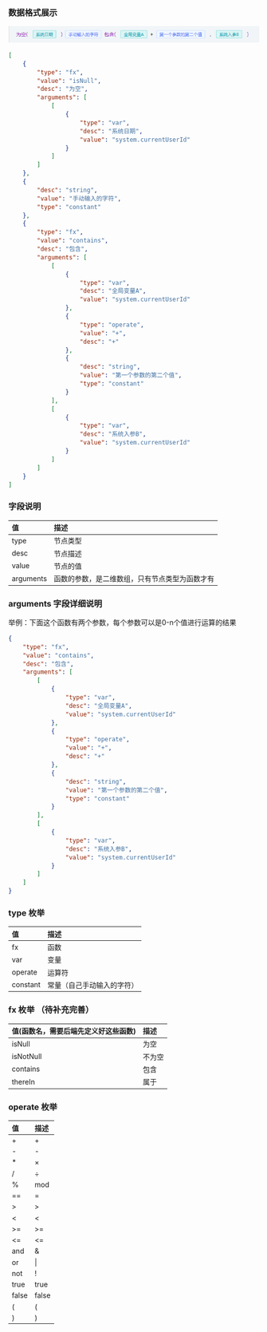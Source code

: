 ### 数据格式展示

![Alt text](image.png)

```json
[
	{
		"type": "fx",
		"value": "isNull",
		"desc": "为空",
		"arguments": [
			[
				{
					"type": "var",
					"desc": "系统日期",
					"value": "system.currentUserId"
				}
			]
		]
	},
	{
		"desc": "string",
		"value": "手动输入的字符",
		"type": "constant"
	},
	{
		"type": "fx",
		"value": "contains",
		"desc": "包含",
		"arguments": [
			[
				{
					"type": "var",
					"desc": "全局变量A",
					"value": "system.currentUserId"
				},
				{
					"type": "operate",
					"value": "+",
					"desc": "+"
				},
				{
					"desc": "string",
					"value": "第一个参数的第二个值",
					"type": "constant"
				}
			],
			[
				{
					"type": "var",
					"desc": "系统入参B",
					"value": "system.currentUserId"
				}
			]
		]
	}
]
```

### 字段说明

| 值        | 描述                                       |
| :-------- | :----------------------------------------- |
| type      | 节点类型                                   |
| desc      | 节点描述                                   |
| value     | 节点的值                                   |
| arguments | 函数的参数，是二维数组，只有节点类型为函数才有 |

### arguments 字段详细说明
举例：下面这个函数有两个参数，每个参数可以是0-n个值进行运算的结果
```json
{
	"type": "fx",
	"value": "contains",
	"desc": "包含",
	"arguments": [
		[
			{
				"type": "var",
				"desc": "全局变量A",
				"value": "system.currentUserId"
			},
			{
				"type": "operate",
				"value": "+",
				"desc": "+"
			},
			{
				"desc": "string",
				"value": "第一个参数的第二个值",
				"type": "constant"
			}
		],
		[
			{
				"type": "var",
				"desc": "系统入参B",
				"value": "system.currentUserId"
			}
		]
	]
}
```

### type 枚举

| 值       | 描述                       |
| :------- | :------------------------- |
| fx       | 函数                       |
| var      | 变量                       |
| operate  | 运算符                     |
| constant | 常量（自己手动输入的字符） |

### fx 枚举 （待补充完善）

| 值(函数名，需要后端先定义好这些函数) | 描述   |
| :----------------------------------- | :----- |
| isNull                               | 为空   |
| isNotNull                            | 不为空 |
| contains                             | 包含   |
| thereIn                              | 属于   |

### operate 枚举

| 值    | 描述  |
| :---- | :---- |
| +     | +     |
| -     | -     |
| \*    | ×     |
| /     | ÷     |
| %     | mod   |
| ==    | =     |
| >     | >     |
| <     | <     |
| >=    | >=    |
| <=    | <=    |
| and   | &     |
| or    | \|    |
| not   | !     |
| true  | true  |
| false | false |
| (     | (     |
| )     | )     |
